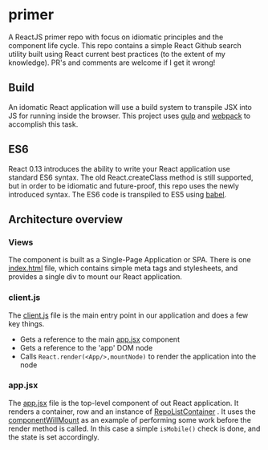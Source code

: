 # primer
A ReactJS primer repo with focus on idiomatic principles and the component life cycle. This repo contains a simple
React Github search utility built using React current best practices (to the extent of my knowledge). PR's and comments are
welcome if I get it wrong!

## Build
An idomatic React application will use a build system to transpile JSX into JS for running inside the browser. This
project uses [gulp](http://gulpjs.com/) and [webpack](http://webpack.github.io/) to accomplish this task.

## ES6
React 0.13 introduces the ability to write your React application use standard ES6 syntax. 
The old React.createClass method is still supported, but in order to be idiomatic and future-proof, this repo uses
the newly introduced syntax. The ES6 code is transpiled to ES5 using [babel](https://babeljs.io/).

## Architecture overview

### Views

The component is built as a Single-Page Application or SPA. There is one [index.html](https://github.com/TucsonReactJS/primer/blob/master/app/index.html) file, which contains simple meta tags and stylesheets, and provides a single div to mount our React application.

### client.js

The [client.js](https://github.com/TucsonReactJS/primer/blob/master/app/client.js) file is the main entry point in our application and does a few key things.
* Gets a reference to the main [app.jsx](https://github.com/TucsonReactJS/primer/blob/master/app/app.jsx) component
* Gets a reference to the 'app' DOM node
* Calls ```React.render(<App/>,mountNode)``` to render the application into the node 

### app.jsx

The [app.jsx](https://github.com/TucsonReactJS/primer/blob/master/app/app.jsx) file is the top-level component of out React application. It renders a container, row and an instance of [RepoListContainer](https://github.com/TucsonReactJS/primer/blob/master/app/repo_list/repo_list_container.jsx)
. It uses the [componentWillMount](http://facebook.github.io/react/docs/component-specs.html#mounting-componentwillmount) as an example of performing some work before the render method is called. In this case a simple ```isMobile()``` check is done, and the state is set accordingly.
